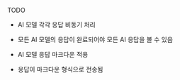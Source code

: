 TODO

- AI 모델 각각 응답 비동기 처리
- 모든 AI 모델의 응답이 완료되어야 모든 AI 응답을 볼 수 있음

- AI 모델 응답 마크다운 적용
- 응답이 마크다운 형식으로 전송됨
